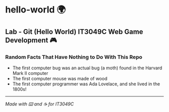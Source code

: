 # hello-world 🌍

## Lab - Git (Hello World) IT3049C Web Game Development 🎮

### Random Facts That Have Nothing to Do With This Repo 
- The first computer bug was an actual bug (a moth) found in the Harvard Mark II computer
- The first computer mouse was made of wood
- The first computer programmer was Ada Lovelace, and she lived in the 1800s!

---
*Made with ⌨️ and ☕ for IT3049C*
